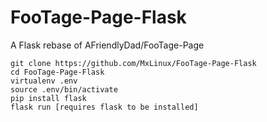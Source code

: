 # FooTage-Page-Flask
A Flask rebase of AFriendlyDad/FooTage-Page

```
git clone https://github.com/MxLinux/FooTage-Page-Flask
cd FooTage-Page-Flask
virtualenv .env
source .env/bin/activate
pip install flask
flask run [requires flask to be installed]
```